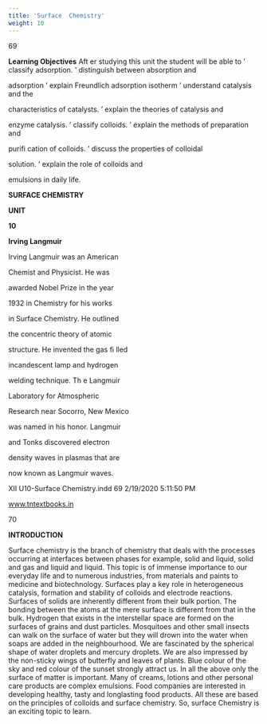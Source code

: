 ```yaml
---
title: 'Surface  Chemistry'
weight: 10
---
```


  

69

**Learning Objectives** Aft er studying this unit the student will be able to ’ classify adsorption. ’ distinguish between absorption and

adsorption ’ explain Freundlich adsorption isotherm ’ understand catalysis and the

characteristics of catalysts. ’ explain the theories of catalysis and

enzyme catalysis. ’ classify colloids. ’ explain the methods of preparation and

purifi cation of colloids. ’ discuss the properties of colloidal

solution. ’ explain the role of colloids and

emulsions in daily life.

**SURFACE CHEMISTRY**

**UNIT**

**10**

**Irving Langmuir**

Irving Langmuir was an American

Chemist and Physicist. He was

awarded Nobel Prize in the year

1932 in Chemistry for his works

in Surface Chemistry. He outlined

the concentric theory of atomic

structure. He invented the gas fi lled

incandescent lamp and hydrogen

welding technique. Th e Langmuir

Laboratory for Atmospheric

Research near Socorro, New Mexico

was named in his honor. Langmuir

and Tonks discovered electron

density waves in plasmas that are

now known as Langmuir waves.

XII U10-Surface Chemistry.indd 69 2/19/2020 5:11:50 PM

www.tntextbooks.in




  

70

**INTRODUCTION**

Surface chemistry is the branch of chemistry that deals with the processes occurring at interfaces between phases for example, solid and liquid, solid and gas and liquid and liquid. This topic is of immense importance to our everyday life and to numerous industries, from materials and paints to medicine and biotechnology. Surfaces play a key role in heterogeneous catalysis, formation and stability of colloids and electrode reactions. Surfaces of solids are inherently different from their bulk portion. The bonding between the atoms at the mere surface is different from that in the bulk. Hydrogen that exists in the interstellar space are formed on the surfaces of grains and dust particles. Mosquitoes and other small insects can walk on the surface of water but they will drown into the water when soaps are added in the neighbourhood. We are fascinated by the spherical shape of water droplets and mercury droplets. We are also impressed by the non-sticky wings of butterfly and leaves of plants. Blue colour of the sky and red colour of the sunset strongly attract us. In all the above only the surface of matter is important. Many of creams, lotions and other personal care products are complex emulsions. Food companies are interested in developing healthy, tasty and longlasting food products. All these are based on the principles of colloids and surface chemistry. So, surface Chemistry is an exciting topic to learn.

